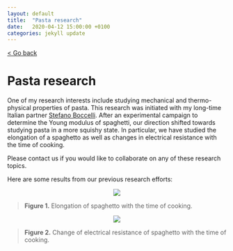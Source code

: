```yaml
---
layout: default
title:  "Pasta research"
date:   2020-04-12 15:00:00 +0100
categories: jekyll update
---
```


[< Go back](https://camillejr.github.io/science-docs/)

# Pasta research

One of my research interests include studying mechanical and thermo-physical properties of pasta. This research was initiated with my long-time Italian partner [Stefano Boccelli](http://boccelliengineering.altervista.org/). After an experimental campaign to determine the Young modulus of spaghetti, our direction shifted towards studying pasta in a more squishy state. In particular, we have studied the elongation of a spaghetto as well as changes in electrical resistance with the time of cooking.

Please contact us if you would like to collaborate on any of these research topics.

Here are some results from our previous research efforts:

<p align="center">
  <img src="https://github.com/camillejr/penguin-mailing-list/raw/master/pasta-research/lengthTime.png">
</p>

> **Figure 1.** Elongation of spaghetto with the time of cooking.

<p align="center">
  <img src="https://github.com/camillejr/penguin-mailing-list/raw/master/pasta-research/resistanceTime.png">
</p>

> **Figure 2.** Change of electrical resistance of spaghetto with the time of cooking.
